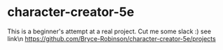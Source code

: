 # character-creator-5e
This is a beginner's attempt at a real project. Cut me some slack :)
see link\n
https://github.com/Bryce-Robinson/character-creator-5e/projects
